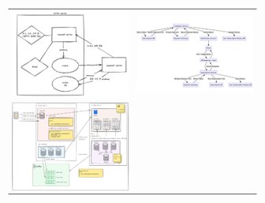 | | | 
|------|------|
|<img width=500 src="ssong22/scheduled-digital-transaction.png">|<img width=500 src="reumachoi/mermaid.png">|
|<img width=500 src="cafelattezim/최종.png">||
